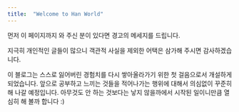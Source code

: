 ```yaml
---
title:  "Welcome to Han World"
---
```


먼저 이 페이지까지 와 주신 분이 있다면 경고의 메세지를 드립니다.

지극히 개인적인 글들이 많으니 객관적 사실을 제외한 어택은 삼가해 주시면 감사하겠습니다.

이 블로그는 스스로 잃어버린 경험치를 다시 쌓아올라가기 위한 첫 걸음으로서 개설하게 되었습니다.
앞으로 공부하고 느끼는 것들을 적어나가는 행위에 대해서 의심없이 꾸준히 해 나갈 예정입니다.
아무것도 안 하는 것보다는 낳지 않을까에서 시작된 일이니만큼 열심히 해 볼까 합니다 :)

